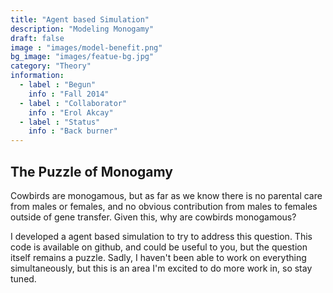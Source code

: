 ```yaml
---
title: "Agent based Simulation"
description: "Modeling Monogamy"
draft: false
image : "images/model-benefit.png"
bg_image: "images/featue-bg.jpg"
category: "Theory"
information:
  - label : "Begun"
    info : "Fall 2014"
  - label : "Collaborator"
    info : "Erol Akcay"
  - label : "Status"
    info : "Back burner"
---
```


## The Puzzle of Monogamy

Cowbirds are monogamous, but as far as we know there is no parental care from males or females,
and no obvious contribution from males to females outside of gene transfer. Given this, why are cowbirds monogamous? 

I developed a agent based simulation to try to address this question. This code is available on github, and 
could be useful to you, but the question itself remains a puzzle. 
Sadly, I haven't been able to work on everything simultaneously, but this is an 
area I'm excited to do more work in, so stay tuned. 
